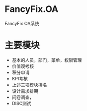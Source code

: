 # FancyFix.OA
  FancyFix OA系统
  
# 主要模块
* 基本的人员，部门，菜单，权限管理
* 价值观考核
* 积分申请
* KPI考核
* 上述三项模块排名
* 设计需求排期
* 问卷调查，
* DISC测试
